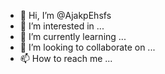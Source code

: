 - 👋 Hi, I’m @AjakpEhsfs
- 👀 I’m interested in ...
- 🌱 I’m currently learning ...
- 💞️ I’m looking to collaborate on ...
- 📫 How to reach me ...

<!---
AjakpEhsfs/AjakpEhsfs is a ✨ special ✨ repository because its `README.md` (this file) appears on your GitHub profile.
You can click the Preview link to take a look at your changes.
--->
